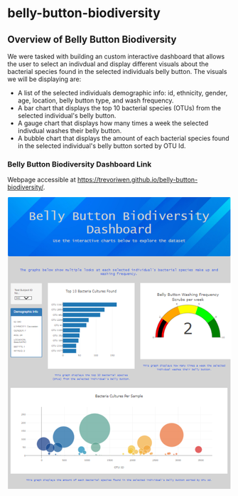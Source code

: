 # belly-button-biodiversity

## Overview of Belly Button Biodiversity
We were tasked with building an custom interactive dashboard that allows the user to select an indivdual and display different visuals about the bacterial species found in the selected individuals belly button. The visuals we will be displaying are:
- A list of the selected individuals demographic info: id, ethnicity, gender, age, location, belly button type, and wash frequency.
- A bar chart that displays the top 10 bacterial species (OTUs) from the selected individual's belly button.
- A gauge chart that displays how many times a week the selected indivdual washes their belly button.
- A bubble chart that displays the amount of each bacterial species found in the selected individual's belly button sorted by OTU Id.

### Belly Button Biodiversity Dashboard Link
Webpage accessible at https://trevoriwen.github.io/belly-button-biodiversity/.


![Site Page](img/site_screenshot.PNG)
